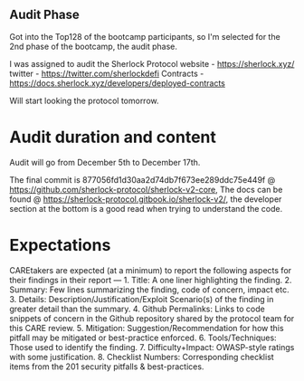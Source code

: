## Audit Phase
Got into the Top128 of the bootcamp participants, so I'm selected for the 2nd phase of the bootcamp, the audit phase.

I was assigned to audit the Sherlock Protocol
website - https://sherlock.xyz/
twitter - https://twitter.com/sherlockdefi
Contracts - https://docs.sherlock.xyz/developers/deployed-contracts

Will start looking the protocol tomorrow.

# Audit duration and content
Audit will go from December 5th to December 17th.

The final commit is 877056fd1d30aa2d74db7f673ee289ddc75e449f @ https://github.com/sherlock-protocol/sherlock-v2-core,
The docs can be found @ https://sherlock-protocol.gitbook.io/sherlock-v2/, the developer section at the bottom is a good read when trying to understand the code. 

# Expectations

CAREtakers are expected (at a minimum) to report the following aspects for their findings in their report —
      1. Title: A one liner highlighting the finding.
     2. Summary: Few lines summarizing the finding, code of concern, impact etc.
     3. Details: Description/Justification/Exploit Scenario(s) of the finding in greater detail than the summary.
     4. Github Permalinks: Links to code snippets of concern in the Github repository shared by the protocol team for this CARE review.
     5. Mitigation: Suggestion/Recommendation for how this pitfall may be mitigated or best-practice enforced.
     6. Tools/Techniques: Those used to identify the finding.
     7. Difficulty+Impact: OWASP-style ratings with some justification.
     8. Checklist Numbers: Corresponding checklist items from the 201 security pitfalls & best-practices.